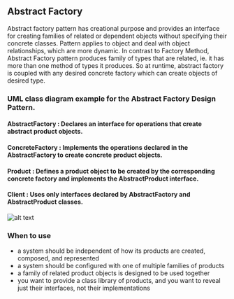 ## Abstract Factory

Abstract factory pattern has creational purpose and provides an interface for 
creating families of related or dependent objects without specifying their 
concrete classes. Pattern applies to object and deal with object relationships, 
which are more dynamic. In contrast to Factory Method, Abstract Factory pattern
produces family of types that are related, ie. it has more than one method of 
types it produces.
So at runtime, abstract factory is coupled with any desired concrete factory which can create objects of desired type.


### UML class diagram example for the Abstract Factory Design Pattern.

#### AbstractFactory : Declares an interface for operations that create abstract product objects.
#### ConcreteFactory : Implements the operations declared in the AbstractFactory to create concrete product objects.
#### Product : Defines a product object to be created by the corresponding concrete factory and implements the AbstractProduct interface.
#### Client : Uses only interfaces declared by AbstractFactory and AbstractProduct classes.
![alt text](https://github.com/walidAbbassi/Example-Design-Patterns/blob/master/Creational/Abstract%20Factory/AbstractFactory.PNG)

### When to use

* a system should be independent of how its products are created, composed, and represented
* a system should be configured with one of multiple families of products
* a family of related product objects is designed to be used together
* you want to provide a class library of products, and you want to reveal just their interfaces, not their implementations
